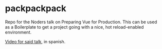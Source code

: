 # packpackpack

Repo for the Noders talk on Preparing Vue for Production. This can be used as a Boilerplate to get a project going with
a nice, hot reload-enabled environment.

[Video for said talk](https://youtu.be/F-CdxFcw590?t=2362), in spanish.
